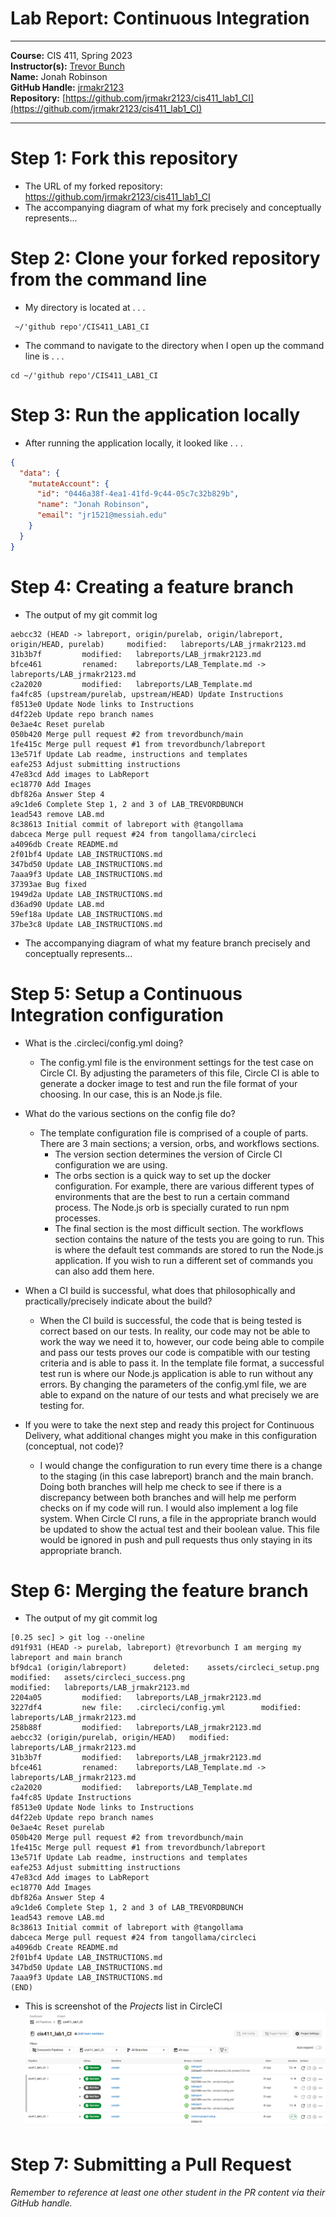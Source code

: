 # Lab Report: Continuous Integration
___
**Course:** CIS 411, Spring 2023  
**Instructor(s):** [Trevor Bunch](https://github.com/trevordbunch)  
**Name:** Jonah Robinson  
**GitHub Handle:** [jrmakr2123](https://github.com/jrmakr2123)  
**Repository:** [https://github.com/jrmakr2123/cis411_lab1_CI](https://github.com/jrmakr2123/cis411_lab1_CI)  
___

# Step 1: Fork this repository
- The URL of my forked repository: https://github.com/jrmakr2123/cis411_lab1_CI
- The accompanying diagram of what my fork precisely and conceptually represents...

# Step 2: Clone your forked repository from the command line  
- My directory is located at . . . 
```
 ~/'github repo'/CIS411_LAB1_CI
```
- The command to navigate to the directory when I open up the command line is . . . 
 
```
cd ~/'github repo'/CIS411_LAB1_CI
```

# Step 3: Run the application locally
- After running the application locally, it looked like . . . 
``` json
{
  "data": {
    "mutateAccount": {
      "id": "0446a38f-4ea1-41fd-9c44-05c7c32b829b",
      "name": "Jonah Robinson",
      "email": "jr1521@messiah.edu"
    }
  }
}
```

# Step 4: Creating a feature branch
- The output of my git commit log
```
aebcc32 (HEAD -> labreport, origin/purelab, origin/labreport, origin/HEAD, purelab)     modified:   labreports/LAB_jrmakr2123.md
31b3b7f         modified:   labreports/LAB_jrmakr2123.md
bfce461         renamed:    labreports/LAB_Template.md -> labreports/LAB_jrmakr2123.md
c2a2020         modified:   labreports/LAB_Template.md
fa4fc85 (upstream/purelab, upstream/HEAD) Update Instructions
f8513e0 Update Node links to Instructions
d4f22eb Update repo branch names
0e3ae4c Reset purelab
050b420 Merge pull request #2 from trevordbunch/main
1fe415c Merge pull request #1 from trevordbunch/labreport
13e571f Update Lab readme, instructions and templates
eafe253 Adjust submitting instructions
47e83cd Add images to LabReport
ec18770 Add Images
dbf826a Answer Step 4
a9c1de6 Complete Step 1, 2 and 3 of LAB_TREVORDBUNCH
1ead543 remove LAB.md
8c38613 Initial commit of labreport with @tangollama
dabceca Merge pull request #24 from tangollama/circleci
a4096db Create README.md
2f01bf4 Update LAB_INSTRUCTIONS.md
347bd50 Update LAB_INSTRUCTIONS.md
7aaa9f3 Update LAB_INSTRUCTIONS.md
37393ae Bug fixed
1949d2a Update LAB_INSTRUCTIONS.md
d36ad90 Update LAB.md
59ef18a Update LAB_INSTRUCTIONS.md
37be3c8 Update LAB_INSTRUCTIONS.md
```
- The accompanying diagram of what my feature branch precisely and conceptually represents...

# Step 5: Setup a Continuous Integration configuration
- What is the .circleci/config.yml doing?  
  - The config.yml file is the environment settings for the test case on Circle CI. By adjusting the parameters of this file, Circle CI is able to generate a docker image to test and run the file format of your choosing. In our case, this is an Node.js file. 


- What do the various sections on the config file do?  
  - The template configuration file is comprised of a couple of parts. There are 3 main sections; a version, orbs, and workflows sections. 
    - The version section determines the version of Circle CI configuration we are using. 
    - The orbs section is a quick way to set up the docker configuration. For example, there are various different types of environments that are the best to run a certain command process. The Node.js orb is specially curated to run npm processes. 
    - The final section is the most difficult section. The workflows section contains the nature of the tests you are going to run. This is where the default test commands are stored to run the Node.js application. If you wish to run a different set of commands you can also add them here. 
   

- When a CI build is successful, what does that philosophically and practically/precisely indicate about the build?  
  - When the CI build is successful, the code that is being tested is correct based on our tests. In reality, our code may not be able to work the way we need it to, however, our code being able to compile and pass our tests proves our code is compatible with our testing criteria and is able to pass it. In the template file format, a successful test run is where our Node.js application is able to run without any errors. By changing the parameters of the config.yml file, we are able to expand on the nature of our tests and what precisely we are testing for. 
   

- If you were to take the next step and ready this project for Continuous Delivery, what additional changes might you make in this configuration (conceptual, not code)?  
  -  I would change the configuration to run every time there is a change to the staging (in this case labreport) branch and the main branch. Doing both branches will help me check to see if there is a discrepancy between both branches and will help me perform checks on if my code will run. I would also implement a log file system. When Circle CI runs, a file in the appropriate branch would be updated to show the actual test and their boolean value. This file would be ignored in push and pull requests thus only staying in its appropriate branch. 
   

# Step 6: Merging the feature branch
* The output of my git commit log
```
[0.25 sec] > git log --oneline
d91f931 (HEAD -> purelab, labreport) @trevorbunch I am merging my labreport and main branch
bf9dca1 (origin/labreport)      deleted:    assets/circleci_setup.png   modified:   assets/circleci_success.png
modified:   labreports/LAB_jrmakr2123.md
2204a05         modified:   labreports/LAB_jrmakr2123.md
3227df4         new file:   .circleci/config.yml        modified:   labreports/LAB_jrmakr2123.md
258b88f         modified:   labreports/LAB_jrmakr2123.md
aebcc32 (origin/purelab, origin/HEAD)   modified:   labreports/LAB_jrmakr2123.md
31b3b7f         modified:   labreports/LAB_jrmakr2123.md
bfce461         renamed:    labreports/LAB_Template.md -> labreports/LAB_jrmakr2123.md
c2a2020         modified:   labreports/LAB_Template.md
fa4fc85 Update Instructions
f8513e0 Update Node links to Instructions
d4f22eb Update repo branch names
0e3ae4c Reset purelab
050b420 Merge pull request #2 from trevordbunch/main
1fe415c Merge pull request #1 from trevordbunch/labreport
13e571f Update Lab readme, instructions and templates
eafe253 Adjust submitting instructions
47e83cd Add images to LabReport
ec18770 Add Images
dbf826a Answer Step 4
a9c1de6 Complete Step 1, 2 and 3 of LAB_TREVORDBUNCH
1ead543 remove LAB.md
8c38613 Initial commit of labreport with @tangollama
dabceca Merge pull request #24 from tangollama/circleci
a4096db Create README.md
2f01bf4 Update LAB_INSTRUCTIONS.md
347bd50 Update LAB_INSTRUCTIONS.md
7aaa9f3 Update LAB_INSTRUCTIONS.md
(END)
```

* This is screenshot of the _Projects_ list in CircleCI
![CircleCI Success](https://github.com/jrmakr2123/cis411_lab1_CI/blob/labreport/assets/circleci_success.png?raw=true)

# Step 7: Submitting a Pull Request
_Remember to reference at least one other student in the PR content via their GitHub handle._


<!-- 
# Step 8: [EXTRA CREDIT] Augment the core project
PR reference in the report to one of the following:
1. Add one or more unit tests to the core assignment project. 
2. Configure the CircleCI config.yml to automatically build a Docker image of the project.
3. Configure an automatic deployment of the successful CircleCI build to an Amazon EC2 instance. -->
